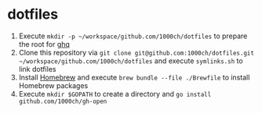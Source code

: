# dotfiles

1. Execute `mkdir -p ~/workspace/github.com/1000ch/dotfiles` to prepare the root for [ghq](https://github.com/x-motemen/ghq)
2. Clone this repository via `git clone git@github.com:1000ch/dotfiles.git ~/workspace/github.com/1000ch/dotfiles` and execute `symlinks.sh` to link dotfiles
3. Install [Homebrew](https://brew.sh/) and execute `brew bundle --file ./Brewfile` to install Homebrew packages
4. Execute `mkdir $GOPATH` to create a directory and `go install github.com/1000ch/gh-open`
